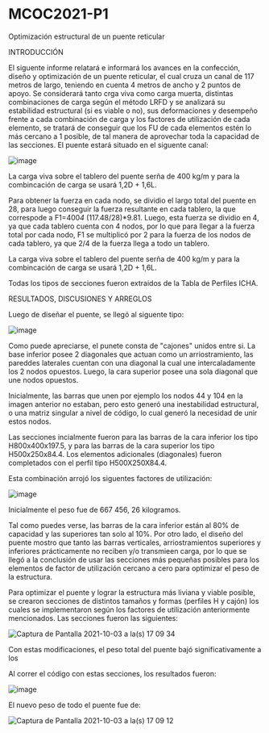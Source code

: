 # MCOC2021-P1
Optimización estructural de un puente reticular

INTRODUCCIÓN

El siguente informe relatará e informará los avances en la confección, diseño y optimización de un puente reticular, el cual cruza un canal de 117 metros de largo, teniendo en cuenta 4 metros de ancho y 2 puntos de apoyo. Se considerará tanto crga viva como carga muerta, distintas combinaciones de carga según el método LRFD y se analizará su estabilidad estructural (si es viable o no), sus deformaciones y desempeño frente a cada combinación de carga y los factores de utilización de cada elemento, se tratará de conseguir que los FU de cada elementos estén lo más cercano a 1 posible, de tal manera de aprovechar toda la capacidad de las secciones. El puente estará situado en el siguente canal:

![image](https://user-images.githubusercontent.com/89056734/135768901-00220b38-52b9-4d1f-8a31-ddc4234bf6dc.png)

La carga viva sobre el tablero del puente serña de 400 kg/m y para la combincación de carga se usará 1,2D + 1,6L.

Para obtener la fuerza en cada nodo, se dividio el largo total del puente en 28, para luego conseguir la fuerza resultante en cada tablero, la que correspode a F1=400*4*
(117.48/28)*9.81. Luego, esta fuerza se dividio en 4, ya que cada tablero cuenta con 4 nodos, por lo que para llegar a la fuerza total por cada nodo, F1 se multiplicó por 2 para la fuerza de los nodos de cada tablero, ya que 2/4 de la fuerza llega a todo un tablero.

La carga viva sobre el tablero del puente serña de 400 kg/m y para la combincación de carga se usará 1,2D + 1,6L.

Todas los tipos de secciones fueron extraidos de la Tabla de Perfiles ICHA.

RESULTADOS, DISCUSIONES Y ARREGLOS

Luego de diseñar el puente, se llegó al siguente tipo:

![image](https://user-images.githubusercontent.com/89056734/135767962-cff4c772-ba36-4b70-87dd-2fb08860a2eb.png)

Como puede apreciarse, el punete consta de "cajones" unidos entre si. La base inferior posee 2 diagonales que actuan como un arriostramiento, las pareddes laterales cuentan con una diagonal la cual une intercaladamente los 2 nodos opuestos. Luego, la cara superior posee una sola diagonal que une nodos opuestos.

Inicialmente, las barras que unen por ejemplo los nodos 44 y 104 en la imagen anterior no estaban, pero esto generó una inestabilidad estructural, o una matriz singular a nivel de código, lo cual generó la necesidad de unir estos nodos.

Las secciones incialmente fueron para las barras de la cara inferior los tipo H800x400x197.5, y para las barras de la cara superior los tipo H500x250x84.4. Los elementos adicionales (diagonales) fueron completados con el perfil tipo H500X250X84.4. 

Esta combinación arrojó los siguentes factores de utilización:

![image](https://user-images.githubusercontent.com/89056734/135768246-dbb9f53c-3d16-4298-97ba-9780bc0a8d5a.png)

Inicialmente el peso fue de 667 456, 26 kilogramos.

Tal como puedes verse, las barras de la cara inferior están al 80% de capacidad y las superiores tan solo al 10%. Por otro lado, el diseño del puente mostro que tanto las barras verticales, arriostramientos superiores y inferiores prácticamente no reciben y/o transmieen carga, por lo que se llegó a la conclusión de usar las secciones más pequeñas posibles para los elementos de factor de utilización cercano a cero para optimizar el peso de la estructura.

Para optimizar el puente y lograr la estructura más liviana y viable posible, se crearon secciones de distintos tamaños y formas (perfiles H y cajón) los cuales se implementaron según los factores de utilización anteriormente mencionados. Las secciones fueron las siguientes:

![Captura de Pantalla 2021-10-03 a la(s) 17 09 34](https://user-images.githubusercontent.com/89056734/135769912-f2b40e9e-2d33-4831-acb7-3063b986d83b.png)

Con estas modificaciones, el peso total del puente bajó significativamente a los 

Al correr el código con estas secciones, los resultados fueron:

![image](https://user-images.githubusercontent.com/89056734/135768809-46d08f3f-0bd7-4c09-a649-2e760eca9179.png)

El nuevo peso de todo el puente fue de:

![Captura de Pantalla 2021-10-03 a la(s) 17 09 12](https://user-images.githubusercontent.com/89056734/135769901-d05f5e43-1f2f-4519-b834-09c3ecda8ef5.png)





